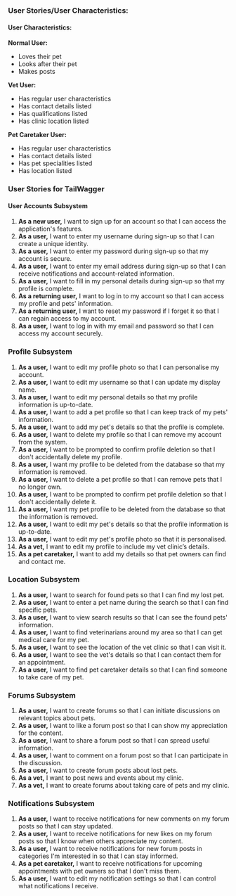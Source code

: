 ### User Stories/User Characteristics:

#### User Characteristics:

**Normal User:**
- Loves their pet
- Looks after their pet
- Makes posts

**Vet User:**
- Has regular user characteristics
- Has contact details listed
- Has qualifications listed
- Has clinic location listed

**Pet Caretaker User:**
- Has regular user characteristics
- Has contact details listed
- Has pet specialities listed
- Has location listed

### User Stories for TailWagger

#### User Accounts Subsystem

1. **As a new user,** I want to sign up for an account so that I can access the application's features.
2. **As a user,** I want to enter my username during sign-up so that I can create a unique identity.
3. **As a user,** I want to enter my password during sign-up so that my account is secure.
4. **As a user,** I want to enter my email address during sign-up so that I can receive notifications and account-related information.
5. **As a user,** I want to fill in my personal details during sign-up so that my profile is complete.
6. **As a returning user,** I want to log in to my account so that I can access my profile and pets' information.
7. **As a returning user,** I want to reset my password if I forget it so that I can regain access to my account.
8. **As a user,** I want to log in with my email and password so that I can access my account securely.

### Profile Subsystem

1. **As a user,** I want to edit my profile photo so that I can personalise my account.
2. **As a user,** I want to edit my username so that I can update my display name.
3. **As a user,** I want to edit my personal details so that my profile information is up-to-date.
4. **As a user,** I want to add a pet profile so that I can keep track of my pets' information.
5. **As a user,** I want to add my pet's details so that the profile is complete.
6. **As a user,** I want to delete my profile so that I can remove my account from the system.
7. **As a user,** I want to be prompted to confirm profile deletion so that I don't accidentally delete my profile.
8. **As a user,** I want my profile to be deleted from the database so that my information is removed.
9. **As a user,** I want to delete a pet profile so that I can remove pets that I no longer own.
10. **As a user,** I want to be prompted to confirm pet profile deletion so that I don't accidentally delete it.
11. **As a user,** I want my pet profile to be deleted from the database so that the information is removed.
12. **As a user,** I want to edit my pet's details so that the profile information is up-to-date.
13. **As a user,** I want to edit my pet's profile photo so that it is personalised.
14. **As a vet,** I want to edit my profile to include my vet clinic’s details.
15. **As a pet caretaker,** I want to add my details so that pet owners can find and contact me.

### Location Subsystem

1. **As a user,** I want to search for found pets so that I can find my lost pet.
2. **As a user,** I want to enter a pet name during the search so that I can find specific pets.
3. **As a user,** I want to view search results so that I can see the found pets' information.
4. **As a user,** I want to find veterinarians around my area so that I can get medical care for my pet.
5. **As a user,** I want to see the location of the vet clinic so that I can visit it.
6. **As a user,** I want to see the vet's details so that I can contact them for an appointment.
7. **As a user,** I want to find pet caretaker details so that I can find someone to take care of my pet.

### Forums Subsystem

1. **As a user,** I want to create forums so that I can initiate discussions on relevant topics about pets.
2. **As a user,** I want to like a forum post so that I can show my appreciation for the content.
3. **As a user,** I want to share a forum post so that I can spread useful information.
4. **As a user,** I want to comment on a forum post so that I can participate in the discussion.
5. **As a user,** I want to create forum posts about lost pets.
6. **As a vet,** I want to post news and events about my clinic.
7. **As a vet,** I want to create forums about taking care of pets and my clinic.

### Notifications Subsystem

1. **As a user,** I want to receive notifications for new comments on my forum posts so that I can stay updated.
2. **As a user,** I want to receive notifications for new likes on my forum posts so that I know when others appreciate my content.
3. **As a user,** I want to receive notifications for new forum posts in categories I'm interested in so that I can stay informed.
4. **As a pet caretaker,** I want to receive notifications for upcoming appointments with pet owners so that I don't miss them.
5. **As a user,** I want to edit my notification settings so that I can control what notifications I receive.
